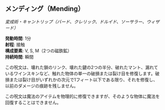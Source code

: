 ## メンディング（Mending）
*変成術・キャントリップ（バード、クレリック、ドルイド、ソーサラー、ウィザード）*

**発動時間**: 1分  
**射程**: 接触  
**構成要素**: V, S, M（2つの磁鉄鉱）  
**持続時間**: 瞬間

この呪文は、壊れた鎖のリンク、壊れた鍵の2つの半分、破れたマント、漏れているワインスキンなど、触れた物体の単一の破損または裂け目を修復します。破損または裂け目がいずれかの次元で1フィート以下である限り、それを修復し、以前のダメージの痕跡を残しません。

この呪文は魔法のアイテムを物理的に修復できますが、そのような物体に魔法を回復することはできません。